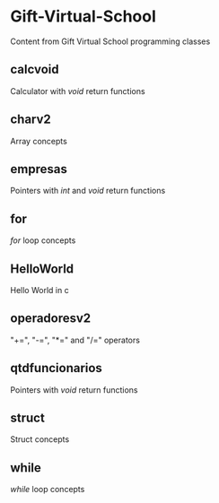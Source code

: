 # Gift-Virtual-School
Content from Gift Virtual School programming classes

## calcvoid
Calculator with *void* return functions

## charv2
Array concepts

## empresas
Pointers with *int* and *void* return functions

## for
*for* loop concepts

## HelloWorld
Hello World in c

## operadoresv2
"+=", "-=", "*=" and "/=" operators

## qtdfuncionarios
Pointers with *void* return functions

## struct
Struct concepts

## while
*while* loop concepts
